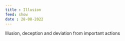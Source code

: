 ```yaml
---
title : Illusion
feed: show
date : 28-08-2022
---
```


Illusion, deception and deviation from important actions